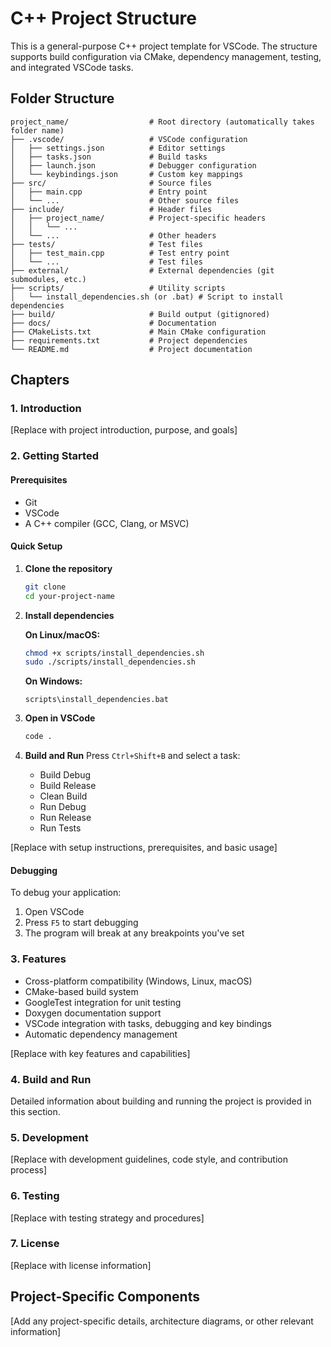 # C++ Project Structure

This is a general-purpose C++ project template for VSCode. The structure supports build configuration via CMake, dependency management, testing, and integrated VSCode tasks.

## Folder Structure

```
project_name/                  # Root directory (automatically takes folder name)
├── .vscode/                   # VSCode configuration
│   ├── settings.json          # Editor settings
│   ├── tasks.json             # Build tasks
│   ├── launch.json            # Debugger configuration
│   └── keybindings.json       # Custom key mappings
├── src/                       # Source files
│   ├── main.cpp               # Entry point
│   └── ...                    # Other source files
├── include/                   # Header files
│   ├── project_name/          # Project-specific headers
│   │   └── ...
│   └── ...                    # Other headers
├── tests/                     # Test files
│   ├── test_main.cpp          # Test entry point
│   └── ...                    # Test files
├── external/                  # External dependencies (git submodules, etc.)
├── scripts/                   # Utility scripts
│   └── install_dependencies.sh (or .bat) # Script to install dependencies
├── build/                     # Build output (gitignored)
├── docs/                      # Documentation
├── CMakeLists.txt             # Main CMake configuration
├── requirements.txt           # Project dependencies
└── README.md                  # Project documentation
```

## Chapters

### 1. Introduction
[Replace with project introduction, purpose, and goals]

### 2. Getting Started

#### Prerequisites
- Git
- VSCode
- A C++ compiler (GCC, Clang, or MSVC)

#### Quick Setup
1. **Clone the repository**
   ```bash
   git clone
   cd your-project-name
   ```
2. **Install dependencies**
 
   **On Linux/macOS:**
   ```bash
   chmod +x scripts/install_dependencies.sh
   sudo ./scripts/install_dependencies.sh
   ```
   
   **On Windows:**
   ```batch
   scripts\install_dependencies.bat
   ```

3. **Open in VSCode**
   ```bash
   code .
   ```

4. **Build and Run**
   Press `Ctrl+Shift+B` and select a task:
   - Build Debug
   - Build Release
   - Clean Build
   - Run Debug
   - Run Release
   - Run Tests

[Replace with setup instructions, prerequisites, and basic usage]

#### Debugging

To debug your application:
1. Open VSCode
2. Press `F5` to start debugging
3. The program will break at any breakpoints you've set

### 3. Features
- Cross-platform compatibility (Windows, Linux, macOS)
- CMake-based build system
- GoogleTest integration for unit testing
- Doxygen documentation support
- VSCode integration with tasks, debugging and key bindings
- Automatic dependency management

[Replace with key features and capabilities]

### 4. Build and Run
Detailed information about building and running the project is provided in this section.

### 5. Development
[Replace with development guidelines, code style, and contribution process]

### 6. Testing
[Replace with testing strategy and procedures]

### 7. License
[Replace with license information]

## Project-Specific Components
[Add any project-specific details, architecture diagrams, or other relevant information]

